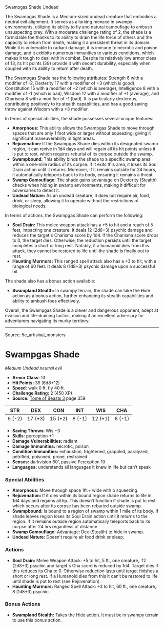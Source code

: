 <MonsterName/>Swampgas Shade</MonsterName>
<CreatureType/>Undead</CreatureType>

<summary>The Swampgas Shade is a Medium-sized undead creature that embodies a neutral evil alignment. It serves as a lurking menace in swampy environments, utilizing its ability to fly and natural camouflage to ambush unsuspecting prey. With a moderate challenge rating of 2, the shade is a formidable foe thanks to its ability to drain the life force of others and the capacity to return from death, making it a persistent threat in its domain. While it is vulnerable to radiant damage, it is immune to necrotic and poison damage, and it exhibits numerous immunities to various conditions, which makes it tough to deal with in combat. Despite its relatively low armor class of 13, its hit points (39) provide it with decent durability, especially when coupled with its ability to return after death.</summary>

<detail>

The Swampgas Shade has the following attributes: Strength 6 with a modifier of -2, Dexterity 17 with a modifier of +3 (which is good), Constitution 15 with a modifier of +2 (which is average), Intelligence 8 with a modifier of -1 (which is bad), Wisdom 12 with a modifier of +1 (average), and Charisma 8 with a modifier of -1 (bad). It is particularly dexterous, contributing positively to its stealth capabilities, and has a good saving throw against Wisdom with a +3 modifier.

In terms of special abilities, the shade possesses several unique features: 

- **Amorphous:** This ability allows the Swampgas Shade to move through spaces that are only 1 foot wide or larger without squeezing, giving it significant maneuverability in tight areas.
- **Rejuvenation:** If the Swampgas Shade dies within its designated swamp region, it can revive in 1d4 days and will regain all its hit points unless it is put to rest, which requires reburial of its corpse outside the swamp.
- **Swampbound:** This ability binds the shade to a specific swamp area within a one-mile radius of its corpse. If it exits this area, it loses its Soul Drain action until it returns. Moreover, if it remains outside for 24 hours, it automatically teleports back to its body, ensuring it remains a threat.
- **Swamp Camouflage:** The shade gains advantage on Dexterity (Stealth) checks when hiding in swamp environments, making it difficult for adversaries to detect it.
- **Undead Nature:** As an undead creature, it does not require air, food, drink, or sleep, allowing it to operate without the restrictions of biological needs.

In terms of actions, the Swampgas Shade can perform the following:

- **Soul Drain:** This melee weapon attack has a +5 to hit and a reach of 5 feet, impacting one creature. It deals 12 (2d8+3) psychic damage and reduces the target's Charisma score by 1d4. If the Charisma score drops to 0, the target dies. Otherwise, the reduction persists until the target completes a short or long rest. Notably, if a humanoid dies from this attack, they cannot be restored to life until the shade is finally put to rest.
- **Haunting Murmurs:** This ranged spell attack also has a +3 to hit, with a range of 60 feet. It deals 8 (1d8+3) psychic damage upon a successful hit.

The shade also has a bonus action available: 

- **Swampland Stealth:** In swampy terrain, the shade can take the Hide action as a bonus action, further enhancing its stealth capabilities and ability to ambush foes effectively. 

Overall, the Swampgas Shade is a clever and dangerous opponent, adept at evasion and life-draining tactics, making it an excellent adversary for adventurers navigating its murky territory.</detail>



---

Source: 5e_artisinal_monsters

# Swampgas Shade

*Medium* *Undead* *neutral evil*

- **Armor Class:** 13
- **Hit Points:** 39 (6d8+12)
- **Speed:** walk 0 ft. fly 40 ft.
- **Challenge Rating:** 2 (450 XP)
- **Source:** [Tome of Beasts 3](https://koboldpress.com/kpstore/product/tome-of-beasts-3-for-5th-edition/) page 359

| STR | DEX | CON | INT | WIS | CHA |
| --- | --- | --- | --- | --- | --- |
| 6 (-2) | 17 (+3) | 15 (+2) | 8 (-1) | 12 (+1) | 8 (-1) |

- **Saving Throws**: Wis +3
- **Skills:** perception +1
- **Damage Vulnerabilities:** radiant
- **Damage Immunities:** necrotic, poison
- **Condition Immunities:** exhaustion, frightened, grappled, paralyzed, petrified, poisoned, prone, restrained
- **Senses:** darkvision 60', passive Perception 10
- **Languages:** understands all languages it knew in life but can’t speak

### Special Abilities

- **Amorphous:** Move through space 1ft.+ wide with o squeezing.
- **Rejuvenation:** If it dies within its bound region shade returns to life in 1d4 days and regains all hp. This doesn’t function if shade is put to rest which occurs after its corpse has been reburied outside swamp.
- **Swampbound:** Is bound to a region of swamp within 1 mile of its body. If shade leaves region loses its Soul Drain action until it returns to the region. If it remains outside region automatically teleports back to its corpse after 24 hrs regardless of distance.
- **Swamp Camouflage:** Advantage: Dex (Stealth) to hide in swamp. 
- **Undead Nature:** Doesn't require air food drink or sleep.

### Actions

- **Soul Drain:** Melee Weapon Attack: +5 to hit, 5 ft., one creature,. 12 (2d8+3) psychic and target's Cha score is reduced by 1d4. Target dies if this reduces its Cha to 0. Otherwise reduction lasts until target finishes a short or long rest. If a Humanoid dies from this it can’t be restored to life until shade is put to rest (see Rejuvenation).
- **Haunting Murmurs:** Ranged Spell Attack: +3 to hit, 60 ft., one creature,. 8 (1d8+3) psychic.

### Bonus Actions

- **Swampland Stealth:** Takes the Hide action. It must be in swampy terrain to use this bonus action.




